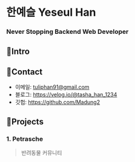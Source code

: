 # 한예슬 Yeseul Han
### Never Stopping Backend Web Developer




## 📌Intro


## 📌Contact

* 이메일: tuliphan91@gmail.com
* 블로그: https://velog.io/@tasha_han_1234
* 깃헙: https://github.com/Madung2

## 📌Projects


### 1. Petrasche

> 반려동물 커뮤니티



